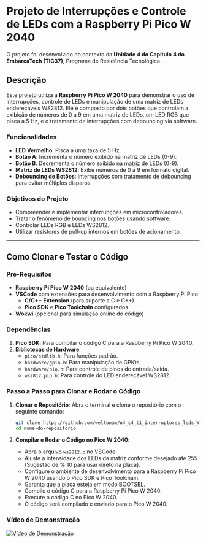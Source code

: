 # Projeto de Interrupções e Controle de LEDs com a Raspberry Pi Pico W 2040

O projeto foi desenvolvido no contexto da **Unidade 4 do Capítulo 4 do EmbarcaTech (TIC37)**, Programa de Residência Tecnológica.

## Descrição

Este projeto utiliza a **Raspberry Pi Pico W 2040** para demonstrar o uso de interrupções, controle de LEDs e manipulação de uma matriz de LEDs endereçáveis WS2812. Ele é composto por dois botões que controlam a exibição de números de 0 a 9 em uma matriz de LEDs, um LED RGB que pisca a 5 Hz, e o tratamento de interrupções com debouncing via software. 

### Funcionalidades

- **LED Vermelho**: Pisca a uma taxa de 5 Hz.
- **Botão A**: Incrementa o número exibido na matriz de LEDs (0-9).
- **Botão B**: Decrementa o número exibido na matriz de LEDs (0-9).
- **Matriz de LEDs WS2812**: Exibe números de 0 a 9 em formato digital.
- **Debouncing de Botões**: Interrupções com tratamento de debouncing para evitar múltiplos disparos.

### Objetivos do Projeto

- Compreender e implementar interrupções em microcontroladores.
- Tratar o fenômeno de bouncing nos botões usando software.
- Controlar LEDs RGB e LEDs WS2812.
- Utilizar resistores de pull-up internos em botões de acionamento.

---

## Como Clonar e Testar o Código

### Pré-Requisitos

- **Raspberry Pi Pico W 2040** (ou equivalente)
- **VSCode** com extensões para desenvolvimento com a Raspberry Pi Pico
  - **C/C++ Extension** (para suporte a C e C++)
  - **Pico SDK** e **Pico Toolchain** configurados
- **Wokwi** (opcional para simulação online do código)

### Dependências

1. **Pico SDK**: Para compilar o código C para a Raspberry Pi Pico W 2040.
2. **Bibliotecas de Hardware**:
   - `pico/stdlib.h`: Para funções padrão.
   - `hardware/gpio.h`: Para manipulação de GPIOs.
   - `hardware/pio.h`: Para controle de pinos de entrada/saída.
   - `ws2812.pio.h`: Para controle do LED endereçável WS2812.

### Passo a Passo para Clonar e Rodar o Código

1. **Clonar o Repositório**:
   Abra o terminal e clone o repositório com o seguinte comando:

   ```bash
   git clone https://github.com/weltonam/u4_c4_t1_interruptores_leds_WS2812.git
   cd nome-do-repositorio

2. **Compilar e Rodar o Código no Pico W 2040**:
   - Abra o arquivo `ws2812.c` no VSCode.
   - Ajuste a intensidade dos LEDs da matriz conforme desejado até 255 (Sugestão de % 10 para usar direto na placa).
   - Configure o ambiente de desenvolvimento para a Raspberry Pi Pico W 2040 usando o Pico SDK e Pico Toolchain.
   - Garanta que a placa esteja em modo BOOTSEL.
   - Compile o código C para a Raspberry Pi Pico W 2040.
   - Execute o código C no Pico W 2040.
   - O código será compilado e enviado para o Pico W 2040.

### Vídeo de Demonstração

[![Vídeo de Demonstração](https://img.shields.io/badge/Assistir-Vídeo-blue)](https://drive.google.com/file/d/1Nl0sz-igkw-ktCooCRMBgH7DqU6dbbTy/view?usp=sharing)

